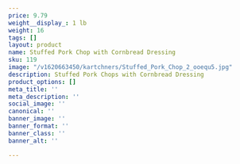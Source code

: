 ```yaml
---
price: 9.79
weight__display_: 1 lb
weight: 16
tags: []
layout: product
name: Stuffed Pork Chop with Cornbread Dressing
sku: 119
image: "/v1620663450/kartchners/Stuffed_Pork_Chop_2_ooequ5.jpg"
description: Stuffed Pork Chops with Cornbread Dressing
product_options: []
meta_title: ''
meta_description: ''
social_image: ''
canonical: ''
banner_image: ''
banner_format: ''
banner_class: ''
banner_alt: ''

---
```

